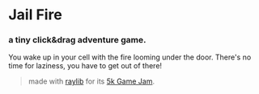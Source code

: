 # Jail Fire
### a tiny click&amp;drag adventure game.


You wake up in your cell with the fire looming under the door. There's no time for laziness, you have to get out of there!

>made with [raylib](https://raylib.com/) for its [5k Game Jam](https://itch.io/jam/raylib-5k-gamejam).

